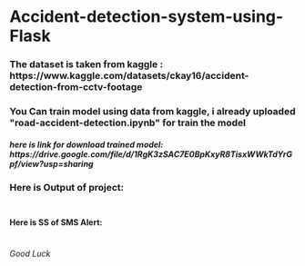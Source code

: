 # Accident-detection-system-using-Flask

<h3> The dataset is taken from kaggle :<br>https://www.kaggle.com/datasets/ckay16/accident-detection-from-cctv-footage</h3>

<h3>You Can train model using data from kaggle, i already uploaded "road-accident-detection.ipynb" for train the model </h3>
<h5> here is link for download trained model: <br>https://drive.google.com/file/d/1RgK3zSAC7E0BpKxyR8TisxWWkTdYrGpf/view?usp=sharing </h5>

<h3>Here is Output of project:<h3>
  <img src="">
  <h4>Here is SS of SMS Alert: </h4>
  <img src="">
  
<h6>Good Luck</h6>
